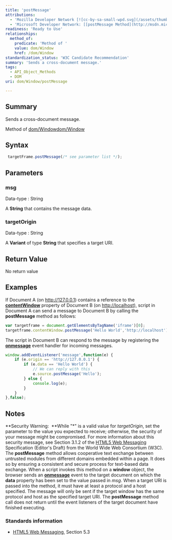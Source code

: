 ```yaml
---
title: 'postMessage'
attributions:
  - 'Mozilla Developer Network [![cc-by-sa-small-wpd.svg](/assets/thumb/8/8c/cc-by-sa-small-wpd.svg/120px-cc-by-sa-small-wpd.svg.png)](http://creativecommons.org/licenses/by-sa/3.0/us/): [[postMessage](https://developer.mozilla.org/en-US/docs/Web/API/Window.postMessage) Article]'
  - 'Microsoft Developer Network: [[postMessage Method](http://msdn.microsoft.com/en-us/library/ie/cc197015(v=vs.85).aspx) Article]'
readiness: 'Ready to Use'
relationships:
  method_of:
    predicate: 'Method of '
    value: dom/Window
    href: /dom/Window
standardization_status: 'W3C Candidate Recommendation'
summary: 'Sends a cross-document message.'
tags:
  - API_Object_Methods
  - DOM
uri: dom/Window/postMessage

---
```

## Summary

Sends a cross-document message.

Method of [dom/Window](/dom/Window)[dom/Window](/dom/Window)

## Syntax

``` js
 targetFrame.postMessage(/* see parameter list */);
```

## Parameters

### msg

 Data-type
:   String

 A **String** that contains the message data.

### targetOrigin

 Data-type
:   String

 A **Variant** of type **String** that specifies a target URI.

## Return Value

No return value

## Examples

If Document A (on <http://127.0.0.1>) contains a reference to the [**contentWindow**](/dom/HTMLIFrameElement/contentWindow) property of Document B (on <http://localhost>), script in Document A can send a message to Document B by calling the **postMessage** method as follows:

``` js
var targetframe = document.getElementsByTagName('iframe')[0];
targetframe.contentWindow.postMessage('Hello World','http://localhost');
```

The script in Document B can respond to the message by registering the [**onmessage**](/dom/Window/message) event handler for incoming messages.

``` js
window.addEventListener('message',function(e) {
    if (e.origin == 'http://127.0.0.1') {
        if (e.data == 'Hello World') {
            // We can reply with this
            e.source.postMessage('Hello');
        } else {
            console.log(e);
        }
    }
},false);
```

## Notes

**Security Warning:  **While "\*" is a valid value for *targetOrigin*, set the parameter to the value you expected to receive; otherwise, the security of your message might be compromised. For more information about this security message, see Section 3.1.2 of the [HTML5 Web Messaging](http://go.microsoft.com/fwlink/?LinkId=199803) Specification (Editor's Draft) from the World Wide Web Consortium (W3C). The **postMessage** method allows cooperative text exchange between untrusted modules from different domains embedded within a page. It does so by ensuring a consistent and secure process for text-based data exchange. When a script invokes this method on a **window** object, the browser sends an [**onmessage**](/dom/Window/message) event to the target document on which the **data** property has been set to the value passed in *msg*. When a target URI is passed into the method, it must have at least a protocol and a host specified. The message will only be sent if the target window has the same protocol and host as the specified target URI. The **postMessage** method call does not return until the event listeners of the target document have finished executing.

### Standards information

-   [HTML5 Web Messaging](http://go.microsoft.com/fwlink/p/?linkid=199803), Section 5.3
